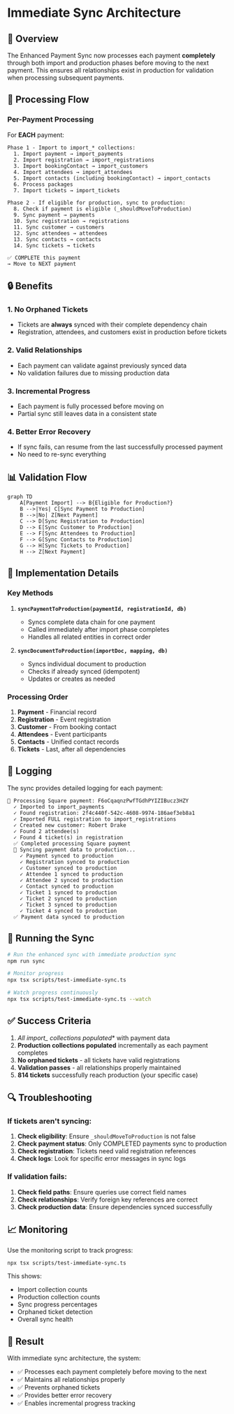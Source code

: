 # Immediate Sync Architecture

## 🎯 Overview

The Enhanced Payment Sync now processes each payment **completely** through both import and production phases before moving to the next payment. This ensures all relationships exist in production for validation when processing subsequent payments.

## 🔄 Processing Flow

### Per-Payment Processing

For **EACH** payment:

```
Phase 1 - Import to import_* collections:
  1. Import payment → import_payments
  2. Import registration → import_registrations  
  3. Import bookingContact → import_customers
  4. Import attendees → import_attendees
  5. Import contacts (including bookingContact) → import_contacts
  6. Process packages
  7. Import tickets → import_tickets

Phase 2 - If eligible for production, sync to production:
  8. Check if payment is eligible (_shouldMoveToProduction)
  9. Sync payment → payments
  10. Sync registration → registrations
  11. Sync customer → customers
  12. Sync attendees → attendees
  13. Sync contacts → contacts
  14. Sync tickets → tickets

✅ COMPLETE this payment
→ Move to NEXT payment
```

## 🔒 Benefits

### 1. **No Orphaned Tickets**
- Tickets are **always** synced with their complete dependency chain
- Registration, attendees, and customers exist in production before tickets

### 2. **Valid Relationships**
- Each payment can validate against previously synced data
- No validation failures due to missing production data

### 3. **Incremental Progress**
- Each payment is fully processed before moving on
- Partial sync still leaves data in a consistent state

### 4. **Better Error Recovery**
- If sync fails, can resume from the last successfully processed payment
- No need to re-sync everything

## 📊 Validation Flow

```mermaid
graph TD
    A[Payment Import] --> B{Eligible for Production?}
    B -->|Yes| C[Sync Payment to Production]
    B -->|No| Z[Next Payment]
    C --> D[Sync Registration to Production]
    D --> E[Sync Customer to Production]
    E --> F[Sync Attendees to Production]
    F --> G[Sync Contacts to Production]
    G --> H[Sync Tickets to Production]
    H --> Z[Next Payment]
```

## 🔧 Implementation Details

### Key Methods

1. **`syncPaymentToProduction(paymentId, registrationId, db)`**
   - Syncs complete data chain for one payment
   - Called immediately after import phase completes
   - Handles all related entities in correct order

2. **`syncDocumentToProduction(importDoc, mapping, db)`**
   - Syncs individual document to production
   - Checks if already synced (idempotent)
   - Updates or creates as needed

### Processing Order

1. **Payment** - Financial record
2. **Registration** - Event registration
3. **Customer** - From booking contact
4. **Attendees** - Event participants
5. **Contacts** - Unified contact records
6. **Tickets** - Last, after all dependencies

## 📝 Logging

The sync provides detailed logging for each payment:

```
📝 Processing Square payment: F6oCqaqnzPwfTGdhPYIZIBucz3HZY
  ✓ Imported to import_payments
  ✓ Found registration: 2f4c440f-542c-4608-9974-186aef3eb8a1
  ✓ Imported FULL registration to import_registrations
  ✓ Created new customer: Robert Drake
  ✓ Found 2 attendee(s)
  ✓ Found 4 ticket(s) in registration
  ✅ Completed processing Square payment
  🔄 Syncing payment data to production...
    ✓ Payment synced to production
    ✓ Registration synced to production
    ✓ Customer synced to production
    ✓ Attendee 1 synced to production
    ✓ Attendee 2 synced to production
    ✓ Contact synced to production
    ✓ Ticket 1 synced to production
    ✓ Ticket 2 synced to production
    ✓ Ticket 3 synced to production
    ✓ Ticket 4 synced to production
  ✅ Payment data synced to production
```

## 🚀 Running the Sync

```bash
# Run the enhanced sync with immediate production sync
npm run sync

# Monitor progress
npx tsx scripts/test-immediate-sync.ts

# Watch progress continuously
npx tsx scripts/test-immediate-sync.ts --watch
```

## ✅ Success Criteria

1. **All import_* collections populated** with payment data
2. **Production collections populated** incrementally as each payment completes
3. **No orphaned tickets** - all tickets have valid registrations
4. **Validation passes** - all relationships properly maintained
5. **814 tickets** successfully reach production (your specific case)

## 🔍 Troubleshooting

### If tickets aren't syncing:

1. **Check eligibility**: Ensure `_shouldMoveToProduction` is not false
2. **Check payment status**: Only COMPLETED payments sync to production
3. **Check registration**: Tickets need valid registration references
4. **Check logs**: Look for specific error messages in sync logs

### If validation fails:

1. **Check field paths**: Ensure queries use correct field names
2. **Check relationships**: Verify foreign key references are correct
3. **Check production data**: Ensure dependencies synced successfully

## 📈 Monitoring

Use the monitoring script to track progress:

```bash
npx tsx scripts/test-immediate-sync.ts
```

This shows:
- Import collection counts
- Production collection counts  
- Sync progress percentages
- Orphaned ticket detection
- Overall sync health

## 🎯 Result

With immediate sync architecture, the system:
- ✅ Processes each payment completely before moving to the next
- ✅ Maintains all relationships properly
- ✅ Prevents orphaned tickets
- ✅ Provides better error recovery
- ✅ Enables incremental progress tracking